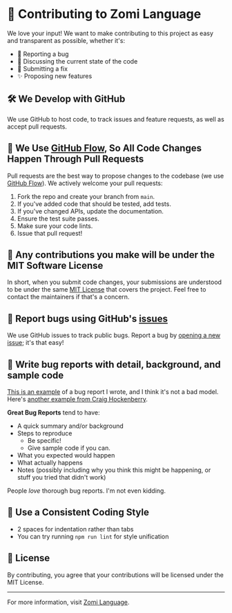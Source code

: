# 🤝 Contributing to Zomi Language

We love your input! We want to make contributing to this project as easy and transparent as possible, whether it's:

- 🐛 Reporting a bug
- 💬 Discussing the current state of the code
- 🔧 Submitting a fix
- ✨ Proposing new features

## 🛠️ We Develop with GitHub

We use GitHub to host code, to track issues and feature requests, as well as accept pull requests.

## 🔄 We Use [GitHub Flow](https://guides.github.com/introduction/flow/index.html), So All Code Changes Happen Through Pull Requests

Pull requests are the best way to propose changes to the codebase (we use [GitHub Flow](https://guides.github.com/introduction/flow/index.html)). We actively welcome your pull requests:

1. Fork the repo and create your branch from `main`.
2. If you've added code that should be tested, add tests.
3. If you've changed APIs, update the documentation.
4. Ensure the test suite passes.
5. Make sure your code lints.
6. Issue that pull request!

## 📜 Any contributions you make will be under the MIT Software License

In short, when you submit code changes, your submissions are understood to be under the same [MIT License](LICENSE) that covers the project. Feel free to contact the maintainers if that's a concern.

## 🐞 Report bugs using GitHub's [issues](https://github.com/zocia/zomilanguage/issues)

We use GitHub issues to track public bugs. Report a bug by [opening a new issue](https://github.com/zocia/zomilanguage/issues/new); it's that easy!

## 📝 Write bug reports with detail, background, and sample code

[This is an example](http://stackoverflow.com/q/12488905/180626) of a bug report I wrote, and I think it's not a bad model. Here's [another example from Craig Hockenberry](http://www.openradar.me/11905408).

**Great Bug Reports** tend to have:

- A quick summary and/or background
- Steps to reproduce
  - Be specific!
  - Give sample code if you can.
- What you expected would happen
- What actually happens
- Notes (possibly including why you think this might be happening, or stuff you tried that didn't work)

People *love* thorough bug reports. I'm not even kidding.

## 🎨 Use a Consistent Coding Style

* 2 spaces for indentation rather than tabs
* You can try running `npm run lint` for style unification

## 📜 License

By contributing, you agree that your contributions will be licensed under the MIT License.

---

For more information, visit [Zomi Language](https://zomilanguage.com).
```` ▋
